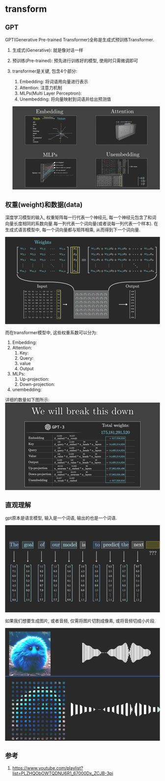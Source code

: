 # transform

## GPT
GPT(Generative Pre-trained Transformer)全称是生成式预训练Transformer.
1. 生成式(Generative): 就是像对话一样
2. 预训练(Pre-trained): 预先进行训练好的模型, 使用时只需微调即可
3. transformer是关键, 包含4个部分:
    1. Embedding: 将词语用向量进行表示
    2. Attention: 注意力机制
    3. MLPs(Multi Layer Perceptron): 
    4. Unembedding: 将向量映射到词语并给出预测值

    ![alt text](transform/1.jpg)



## 权重(weight)和数据(data)

深度学习模型的输入, 权重矩阵每一行代表一个神经元, 每一个神经元包含了和词向量长度相同的系数向量.每一列代表一个词向量(或者说每一列代表一个样本).  在生成式语言模型中, 每一个词向量都与矩阵相乘, 从而得到下一个词向量.

![alt text](transform/4.jpg)


而在transformer模型中, 这些权重系数可以分为:
1. Embedding: 
2. Attention:
    1. Key:
    2. Query:
    3. value
    4. Output
3. MLPs:
    1. Up-projection:
    2. Down-projection:
4. unembedding:

详细的数量如下图所示:
![alt text](transform/5.jpg)




## 直观理解

gpt原本是语言模型, 输入是一个词语, 输出的也是一个词语. 


![alt text](transform/2.jpg)

如果我们想要生成图片, 或者音频, 仅需将图片切割成像素, 或将音频切成小片段.

![alt text](transform/3.png)



## 参考
1. https://www.youtube.com/playlist?list=PLZHQObOWTQDNU6R1_67000Dx_ZCJB-3pi

